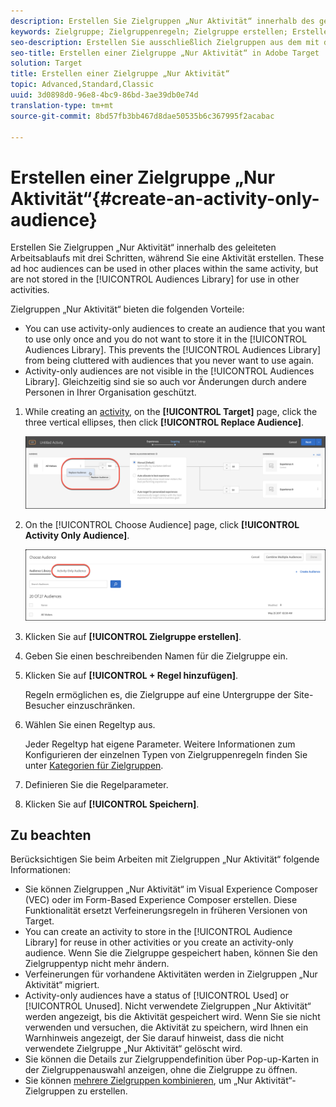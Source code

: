 ```yaml
---
description: Erstellen Sie Zielgruppen „Nur Aktivität“ innerhalb des geleiteten Arbeitsablaufs mit drei Schritten, während Sie eine Aktivität erstellen. Diese Ad-hoc-Zielgruppen können an anderen Orten innerhalb derselben Aktivität verwendet werden, werden aber nicht in der Zielgruppenbibliothek gespeichert und können nicht in anderen Aktivitäten verwendet werden.
keywords: Zielgruppe; Zielgruppenregeln; Zielgruppe erstellen; Erstellen von Zielgruppen; nur Aktivität; nur Activity; adhoc
seo-description: Erstellen Sie ausschließlich Zielgruppen aus dem mit drei Schritten geleiteten Arbeitsablauf für Adobe Target, wenn Sie eine Aktivität erstellen. Diese Ad-hoc-Zielgruppen können an anderen Orten innerhalb derselben Aktivität verwendet werden, werden aber nicht in der Zielgruppenbibliothek gespeichert und können nicht in anderen Aktivitäten verwendet werden.
seo-title: Erstellen einer Zielgruppe „Nur Aktivität“ in Adobe Target
solution: Target
title: Erstellen einer Zielgruppe „Nur Aktivität“
topic: Advanced,Standard,Classic
uuid: 3d0898d0-96e8-4bc9-86bd-3ae39db0e74d
translation-type: tm+mt
source-git-commit: 8bd57fb3bb467d8dae50535b6c367995f2acabac

---
```



# Erstellen einer Zielgruppe „Nur Aktivität“{#create-an-activity-only-audience}

Erstellen Sie Zielgruppen „Nur Aktivität“ innerhalb des geleiteten Arbeitsablaufs mit drei Schritten, während Sie eine Aktivität erstellen. These ad hoc audiences can be used in other places within the same activity, but are not stored in the [!UICONTROL Audiences Library] for use in other activities.

Zielgruppen „Nur Aktivität“ bieten die folgenden Vorteile:

* You can use activity-only audiences to create an audience that you want to use only once and you do not want to store it in the [!UICONTROL Audiences Library]. This prevents the [!UICONTROL Audiences Library] from being cluttered with audiences that you never want to use again.
* Activity-only audiences are not visible in the [!UICONTROL Audiences Library]. Gleichzeitig sind sie so auch vor Änderungen durch andere Personen in Ihrer Organisation geschützt.

1. While creating an [activity](../c-activities/activities.md#concept_D317A95A1AB54674BA7AB65C7985BA03), on the **[!UICONTROL Target]** page, click the three vertical ellipses, then click **[!UICONTROL Replace Audience]**.

   ![Schrittergebnis](assets/edit_audience.png)

1. On the [!UICONTROL Choose Audience] page, click **[!UICONTROL Activity Only Audience]**.

   ![](assets/activity-only-aud.png)

1. Klicken Sie auf **[!UICONTROL Zielgruppe erstellen]**.
1. Geben Sie einen beschreibenden Namen für die Zielgruppe ein.
1. Klicken Sie auf **[!UICONTROL + Regel hinzufügen]**.

   Regeln ermöglichen es, die Zielgruppe auf eine Untergruppe der Site-Besucher einzuschränken.

1. Wählen Sie einen Regeltyp aus.

   Jeder Regeltyp hat eigene Parameter. Weitere Informationen zum Konfigurieren der einzelnen Typen von Zielgruppenregeln finden Sie unter [Kategorien für Zielgruppen](../c-target/c-audiences/c-target-rules/target-rules.md#concept_E3A77E42F1644503A829B5107B20880D).

1. Definieren Sie die Regelparameter.
1. Klicken Sie auf **[!UICONTROL Speichern]**.

## Zu beachten

Berücksichtigen Sie beim Arbeiten mit Zielgruppen „Nur Aktivität“ folgende Informationen:

* Sie können Zielgruppen „Nur Aktivität“ im Visual Experience Composer (VEC) oder im Form-Based Experience Composer erstellen. Diese Funktionalität ersetzt Verfeinerungsregeln in früheren Versionen von Target.
* You can create an activity to store in the [!UICONTROL Audience Library] for reuse in other activities or you create an activity-only audience. Wenn Sie die Zielgruppe gespeichert haben, können Sie den Zielgruppentyp nicht mehr ändern.
* Verfeinerungen für vorhandene Aktivitäten werden in Zielgruppen „Nur Aktivität“ migriert.
* Activity-only audiences have a status of [!UICONTROL Used] or [!UICONTROL Unused]. Nicht verwendete Zielgruppen „Nur Aktivität“ werden angezeigt, bis die Aktivität gespeichert wird. Wenn Sie sie nicht verwenden und versuchen, die Aktivität zu speichern, wird Ihnen ein Warnhinweis angezeigt, der Sie darauf hinweist, dass die nicht verwendete Zielgruppe „Nur Aktivität“ gelöscht wird.
* Sie können die Details zur Zielgruppendefinition über Pop-up-Karten in der Zielgruppenauswahl anzeigen, ohne die Zielgruppe zu öffnen.
* Sie können [mehrere Zielgruppen kombinieren](../c-target/combining-multiple-audiences.md#concept_A7386F1EA4394BD2AB72399C225981E5), um „Nur Aktivität“-Zielgruppen zu erstellen.

